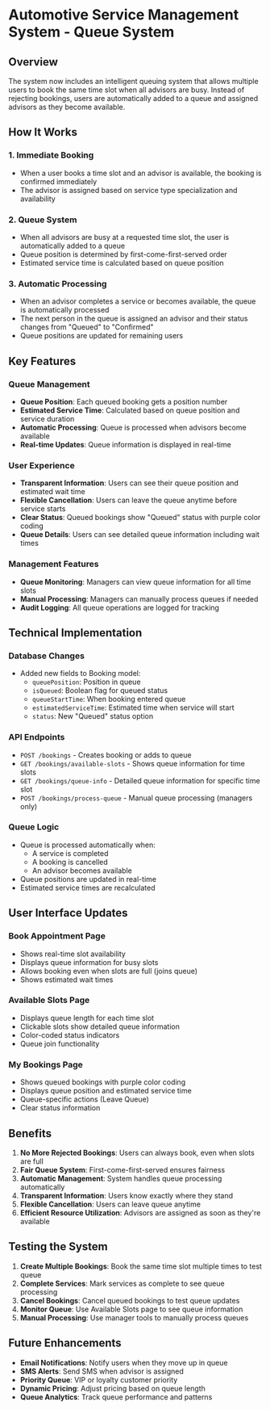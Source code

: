 # Automotive Service Management System - Queue System

## Overview
The system now includes an intelligent queuing system that allows multiple users to book the same time slot when all advisors are busy. Instead of rejecting bookings, users are automatically added to a queue and assigned advisors as they become available.

## How It Works

### 1. Immediate Booking
- When a user books a time slot and an advisor is available, the booking is confirmed immediately
- The advisor is assigned based on service type specialization and availability

### 2. Queue System
- When all advisors are busy at a requested time slot, the user is automatically added to a queue
- Queue position is determined by first-come-first-served order
- Estimated service time is calculated based on queue position

### 3. Automatic Processing
- When an advisor completes a service or becomes available, the queue is automatically processed
- The next person in the queue is assigned an advisor and their status changes from "Queued" to "Confirmed"
- Queue positions are updated for remaining users

## Key Features

### Queue Management
- **Queue Position**: Each queued booking gets a position number
- **Estimated Service Time**: Calculated based on queue position and service duration
- **Automatic Processing**: Queue is processed when advisors become available
- **Real-time Updates**: Queue information is displayed in real-time

### User Experience
- **Transparent Information**: Users can see their queue position and estimated wait time
- **Flexible Cancellation**: Users can leave the queue anytime before service starts
- **Clear Status**: Queued bookings show "Queued" status with purple color coding
- **Queue Details**: Users can see detailed queue information including wait times

### Management Features
- **Queue Monitoring**: Managers can view queue information for all time slots
- **Manual Processing**: Managers can manually process queues if needed
- **Audit Logging**: All queue operations are logged for tracking

## Technical Implementation

### Database Changes
- Added new fields to Booking model:
  - `queuePosition`: Position in queue
  - `isQueued`: Boolean flag for queued status
  - `queueStartTime`: When booking entered queue
  - `estimatedServiceTime`: Estimated time when service will start
  - `status`: New "Queued" status option

### API Endpoints
- `POST /bookings` - Creates booking or adds to queue
- `GET /bookings/available-slots` - Shows queue information for time slots
- `GET /bookings/queue-info` - Detailed queue information for specific time slot
- `POST /bookings/process-queue` - Manual queue processing (managers only)

### Queue Logic
- Queue is processed automatically when:
  - A service is completed
  - A booking is cancelled
  - An advisor becomes available
- Queue positions are updated in real-time
- Estimated service times are recalculated

## User Interface Updates

### Book Appointment Page
- Shows real-time slot availability
- Displays queue information for busy slots
- Allows booking even when slots are full (joins queue)
- Shows estimated wait times

### Available Slots Page
- Displays queue length for each time slot
- Clickable slots show detailed queue information
- Color-coded status indicators
- Queue join functionality

### My Bookings Page
- Shows queued bookings with purple color coding
- Displays queue position and estimated service time
- Queue-specific actions (Leave Queue)
- Clear status information

## Benefits

1. **No More Rejected Bookings**: Users can always book, even when slots are full
2. **Fair Queue System**: First-come-first-served ensures fairness
3. **Automatic Management**: System handles queue processing automatically
4. **Transparent Information**: Users know exactly where they stand
5. **Flexible Cancellation**: Users can leave queue anytime
6. **Efficient Resource Utilization**: Advisors are assigned as soon as they're available

## Testing the System

1. **Create Multiple Bookings**: Book the same time slot multiple times to test queue
2. **Complete Services**: Mark services as complete to see queue processing
3. **Cancel Bookings**: Cancel queued bookings to test queue updates
4. **Monitor Queue**: Use Available Slots page to see queue information
5. **Manual Processing**: Use manager tools to manually process queues

## Future Enhancements

- **Email Notifications**: Notify users when they move up in queue
- **SMS Alerts**: Send SMS when advisor is assigned
- **Priority Queue**: VIP or loyalty customer priority
- **Dynamic Pricing**: Adjust pricing based on queue length
- **Queue Analytics**: Track queue performance and patterns
